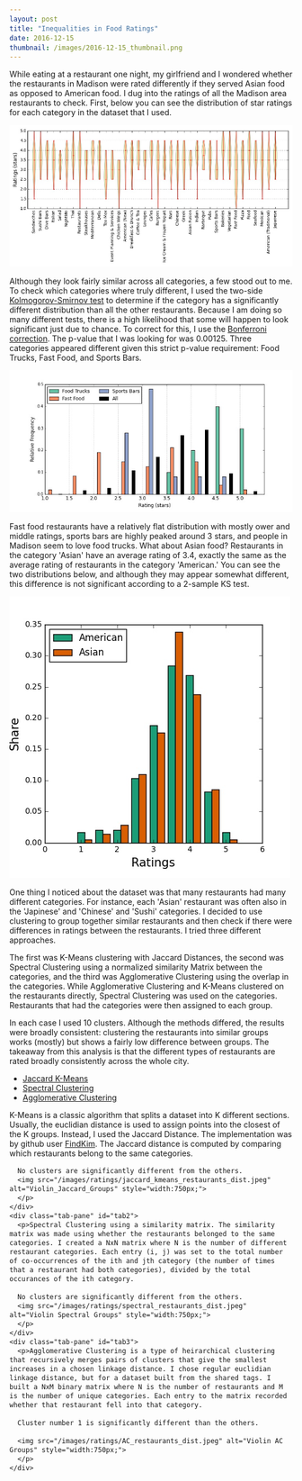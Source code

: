 ```yaml
---
layout: post
title: "Inequalities in Food Ratings"
date: 2016-12-15
thumbnail: /images/2016-12-15_thumbnail.png
---
```


While eating at a restaurant one night, my girlfriend and I wondered whether the restaurants in Madison were rated differently if they served Asian food as opposed to American food. I dug into the ratings of all the Madison area restaurants to check. First, below you can see the distribution of star ratings for each category in the dataset that I used.

![Distribution of Ratings](/images/ratings/all_ratings.jpeg)

Although they look fairly similar across all categories, a few stood out to me. To check which categories where truly different, I used the two-side [Kolmogorov-Smirnov test](https://en.wikipedia.org/wiki/Kolmogorov%E2%80%93Smirnov_test) to determine if the category has a significantly different distribution than all the other restaurants. Because I am doing so many different tests, there is a high likelihood that some will happen to look significant just due to chance. To correct for this, I use the [Bonferroni correction](https://en.wikipedia.org/wiki/Bonferroni_correction). The p-value that I was looking for was 0.00125. Three categories appeared different given this strict p-value requirement: Food Trucks, Fast Food, and Sports Bars.

![Distribution of Ratings](/images/ratings/relative_ratings.jpeg)

Fast food restaurants have a relatively flat distribution with mostly ower and middle ratings, sports bars are highly peaked around 3 stars, and people in Madison seem to love food trucks. What about Asian food? Restaurants in the category 'Asian' have an average rating of 3.4, exactly the same as the average rating of restaurants in the category 'American.' You can see the two distributions below, and although they may appear somewhat different, this difference is not significant according to a 2-sample KS test.

![Distribution of Ratings for only Asian and American](/images/ratings/asian_american_Ratings.jpeg)

One thing I noticed about the dataset was that many restaurants had many different categories. For instance, each 'Asian' restaurant was often also in the 'Japinese' and 'Chinese' and 'Sushi' categories. I decided to use clustering to group together similar restaurants and then check if there were differences in ratings between the restaurants. I tried three different approaches.

The first was K-Means clustering with Jaccard Distances, the second was Spectral Clustering using a normalized similarity Matrix between the categories, and the third was Agglomerative Clustering using the overlap in the categories. While Agglomerative Clustering and K-Means clustered on the restaurants directly, Spectral Clustering was used on the categories. Restaurants that had the categories were then assigned to each group.

In each case I used 10 clusters. Although the methods differed, the results were broadly consistent: clustering the restaurants into similar groups works (mostly) but shows a fairly low difference between groups. The takeaway from this analysis is that the different types of restaurants are rated broadly consistently across the whole city.

<div class="tabbable">
  <ul class="nav nav-tabs">
    <li class="active"><a href="#tab1" data-toggle="tab">Jaccard K-Means</a></li>
    <li><a href="#tab2" data-toggle="tab">Spectral Clustering</a></li>
    <li><a href="#tab3" data-toggle="tab">Agglomerative Clustering</a></li>
  </ul>
  <div class="tab-content">
    <div class="tab-pane active" id="tab1">
      <p>K-Means is a classic algorithm that splits a dataset into K different sections. Usually, the euclidian distance is used to assign points into the closest of the K groups. Instead, I used the Jaccard Distance. The implementation was by github user <a href="https://github.com/FindKim/Jaccard-K-Means">FindKim</a>. The Jaccard distance is computed by comparing which restaurants belong to the same categories.

      No clusters are significantly different from the others.
      <img src="/images/ratings/jaccard_kmeans_restaurants_dist.jpeg" alt="Violin_Jaccard_Groups" style="width:750px;">
      </p>
    </div>
    <div class="tab-pane" id="tab2">
      <p>Spectral Clustering using a similarity matrix. The similarity matrix was made using whether the restaurants belonged to the same categories. I created a NxN matrix where N is the number of different restaurant categories. Each entry (i, j) was set to the total number of co-occurrences of the ith and jth category (the number of times that a restaurant had both categories), divided by the total occurances of the ith category.

      No clusters are significantly different from the others.
      <img src="/images/ratings/spectral_restaurants_dist.jpeg" alt="Violin Spectral Groups" style="width:750px;">
      </p>
    </div>
    <div class="tab-pane" id="tab3">
      <p>Agglomerative Clustering is a type of heirarchical clustering that recursively merges pairs of clusters that give the smallest increases in a chosen linkage distance. I chose regular euclidian linkage distance, but for a dataset built from the shared tags. I built a NxM binary matrix where N is the number of restaurants and M is the number of unique categories. Each entry to the matrix recorded whether that restaurant fell into that category.

      Cluster number 1 is significantly different than the others. 

      <img src="/images/ratings/AC_restaurants_dist.jpeg" alt="Violin AC Groups" style="width:750px;">
      </p>
    </div>
  </div>
</div>

